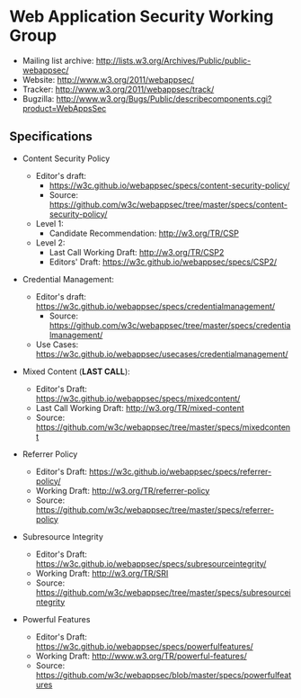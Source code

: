 Web Application Security Working Group
======================================

* Mailing list archive: <http://lists.w3.org/Archives/Public/public-webappsec/>
* Website: <http://www.w3.org/2011/webappsec/>
* Tracker: <http://www.w3.org/2011/webappsec/track/>
* Bugzilla: <http://www.w3.org/Bugs/Public/describecomponents.cgi?product=WebAppsSec>

## Specifications

* Content Security Policy
    * Editor's draft:
        * <https://w3c.github.io/webappsec/specs/content-security-policy/>
        * Source: <https://github.com/w3c/webappsec/tree/master/specs/content-security-policy/>
    * Level 1:
        * Candidate Recommendation: <http://w3.org/TR/CSP>
    * Level 2:
        * Last Call Working Draft: <http://w3.org/TR/CSP2>
        * Editors' Draft: <https://w3c.github.io/webappsec/specs/CSP2/>

* Credential Management:
    * Editor's draft: <https://w3c.github.io/webappsec/specs/credentialmanagement/>
        * Source: <https://github.com/w3c/webappsec/tree/master/specs/credentialmanagement/>
    * Use Cases: <https://w3c.github.io/webappsec/usecases/credentialmanagement/>

* Mixed Content (**LAST CALL**):
    * Editor's Draft: <https://w3c.github.io/webappsec/specs/mixedcontent/>
    * Last Call Working Draft: <http://w3.org/TR/mixed-content>
    * Source: <https://github.com/w3c/webappsec/tree/master/specs/mixedcontent>

* Referrer Policy
    * Editor's Draft: <https://w3c.github.io/webappsec/specs/referrer-policy/>
    * Working Draft: <http://w3.org/TR/referrer-policy>
    * Source: <https://github.com/w3c/webappsec/tree/master/specs/referrer-policy>

* Subresource Integrity
    * Editor's Draft: <https://w3c.github.io/webappsec/specs/subresourceintegrity/>
    * Working Draft: <http://w3.org/TR/SRI>
    * Source: <https://github.com/w3c/webappsec/tree/master/specs/subresourceintegrity>

* Powerful Features
    * Editor's Draft: <https://w3c.github.io/webappsec/specs/powerfulfeatures/>
    * Working Draft: <http://www.w3.org/TR/powerful-features/>
    * Source: <https://github.com/w3c/webappsec/blob/master/specs/powerfulfeatures>
